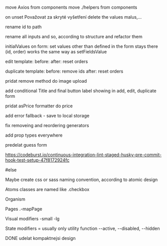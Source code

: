 move Axios from components
move ./helpers from components

on unset Považovat za skryté vyšetření delete the values malus,...

rename id to path

rename all inputs and so, according to structure and refactor them

initialValues on form:
set values other than defined in the form stays there (id, order)
works the same way as setFieldsValue

edit template:
before:
after: reset orders

duplicate template:
before: remove ids
after: reset orders

pridat remove method do image upload

add conditional Title and final button label showing in add, edit, duplicate form

pridat asPrice formatter do price

add error fallback - save to local storage

fix removeing and reordering generators

add prop types everywhere

predelat guess form

https://codeburst.io/continuous-integration-lint-staged-husky-pre-commit-hook-test-setup-47f8172924fc

#else

Maybe create css or sass naming convention, according to atomic design

Atoms classes are named like .checkbox

Organism

Pages .-mapPage

Visual modifiers -small -lg

State modifiers = usually only utility function --active, --disabled, --hidden

DONE udelat kompaktnejsi design
